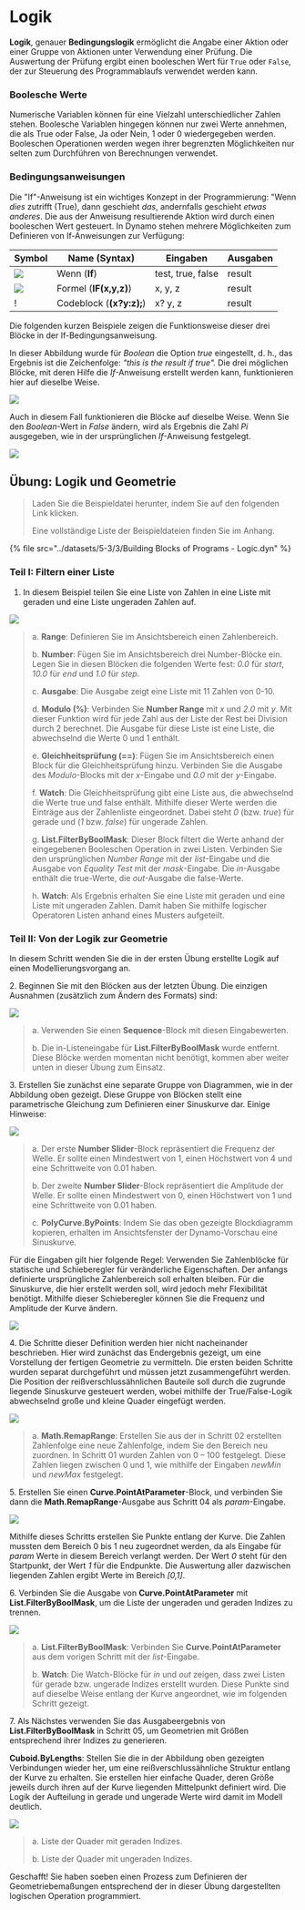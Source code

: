# Logik

**Logik**, genauer **Bedingungslogik** ermöglicht die Angabe einer Aktion oder einer Gruppe von Aktionen unter Verwendung einer Prüfung. Die Auswertung der Prüfung ergibt einen booleschen Wert für `True` oder `False`, der zur Steuerung des Programmablaufs verwendet werden kann.

### Boolesche Werte

Numerische Variablen können für eine Vielzahl unterschiedlicher Zahlen stehen. Boolesche Variablen hingegen können nur zwei Werte annehmen, die als True oder False, Ja oder Nein, 1 oder 0 wiedergegeben werden. Booleschen Operationen werden wegen ihrer begrenzten Möglichkeiten nur selten zum Durchführen von Berechnungen verwendet.

### Bedingungsanweisungen

Die "If"-Anweisung ist ein wichtiges Konzept in der Programmierung: "Wenn _dies_ zutrifft (True), dann geschieht _das_, andernfalls geschieht _etwas anderes_. Die aus der Anweisung resultierende Aktion wird durch einen booleschen Wert gesteuert. In Dynamo stehen mehrere Möglichkeiten zum Definieren von If-Anweisungen zur Verfügung:

| Symbol                                         | Name (Syntax)             | Eingaben            | Ausgaben |
| -------------------------------------------- | ------------------------- | ----------------- | ------- |
| ![](../images/5-1/If.jpg)                    | Wenn (**If**)               | test, true, false | result  |
| ![](../images/5-1/Formula.jpg)               | Formel (**IF(x,y,z)**)   | x, y, z           | result  |
| \![](<../images/5-1/CodeBlock(1)(1) (1).jpg>) | Codeblock (**(x?y:z);**) | x? y, z           | result  |

Die folgenden kurzen Beispiele zeigen die Funktionsweise dieser drei Blöcke in der If-Bedingungsanweisung.

In dieser Abbildung wurde für _Boolean_ die Option _true_ eingestellt, d. h., das Ergebnis ist die Zeichenfolge: _"this is the result if true"._ Die drei möglichen Blöcke, mit deren Hilfe die _If_-Anweisung erstellt werden kann, funktionieren hier auf dieselbe Weise.

![](../images/5-3/3/logic-conditionalstatements01false.jpg)

Auch in diesem Fall funktionieren die Blöcke auf dieselbe Weise. Wenn Sie den _Boolean_-Wert in _False_ ändern, wird als Ergebnis die Zahl _Pi_ ausgegeben, wie in der ursprünglichen _If_-Anweisung festgelegt.

![](../images/5-3/3/logic-conditionalstatements02true.jpg)

## Übung: Logik und Geometrie

> Laden Sie die Beispieldatei herunter, indem Sie auf den folgenden Link klicken.
>
> Eine vollständige Liste der Beispieldateien finden Sie im Anhang.

{% file src="../datasets/5-3/3/Building Blocks of Programs - Logic.dyn" %}

### Teil I: Filtern einer Liste

1. In diesem Beispiel teilen Sie eine Liste von Zahlen in eine Liste mit geraden und eine Liste ungeraden Zahlen auf.

![](../images/5-3/3/logic-exercisepartI-01.jpg)

> a. **Range**: Definieren Sie im Ansichtsbereich einen Zahlenbereich.
>
> b. **Number**: Fügen Sie im Ansichtsbereich drei Number-Blöcke ein. Legen Sie in diesen Blöcken die folgenden Werte fest: _0.0_ für _start_, _10.0_ für _end_ und _1.0_ für _step_.
>
> c. **Ausgabe**: Die Ausgabe zeigt eine Liste mit 11 Zahlen von 0-10.
>
> d. **Modulo (%)**: Verbinden Sie **Number Range** mit _x_ und _2.0_ mit _y_. Mit dieser Funktion wird für jede Zahl aus der Liste der Rest bei Division durch 2 berechnet. Die Ausgabe für diese Liste ist eine Liste, die abwechselnd die Werte 0 und 1 enthält.
>
> e. **Gleichheitsprüfung (==)**: Fügen Sie im Ansichtsbereich einen Block für die Gleichheitsprüfung hinzu. Verbinden Sie die Ausgabe des _Modulo_-Blocks mit der _x_-Eingabe und _0.0_ mit der _y_-Eingabe.
>
> f. **Watch**: Die Gleichheitsprüfung gibt eine Liste aus, die abwechselnd die Werte true und false enthält. Mithilfe dieser Werte werden die Einträge aus der Zahlenliste eingeordnet. Dabei steht _0_ (bzw. _true_) für gerade und (_1_ bzw. _false_) für ungerade Zahlen.
>
> g. **List.FilterByBoolMask**: Dieser Block filtert die Werte anhand der eingegebenen Booleschen Operation in zwei Listen. Verbinden Sie den ursprünglichen _Number Range_ mit der _list_-Eingabe und die Ausgabe von _Equality Test_ mit der _mask_-Eingabe. Die _in_-Ausgabe enthält die true-Werte, die _out_-Ausgabe die false-Werte.
>
> h. **Watch**: Als Ergebnis erhalten Sie eine Liste mit geraden und eine Liste mit ungeraden Zahlen. Damit haben Sie mithilfe logischer Operatoren Listen anhand eines Musters aufgeteilt.

### Teil II: Von der Logik zur Geometrie

In diesem Schritt wenden Sie die in der ersten Übung erstellte Logik auf einen Modellierungsvorgang an.

2\. Beginnen Sie mit den Blöcken aus der letzten Übung. Die einzigen Ausnahmen (zusätzlich zum Ändern des Formats) sind:

![](../images/5-3/3/logic-exercisepartII-01.jpg)

> a. Verwenden Sie einen **Sequence**-Block mit diesen Eingabewerten.
>
> b. Die in-Listeneingabe für **List.FilterByBoolMask** wurde entfernt. Diese Blöcke werden momentan nicht benötigt, kommen aber weiter unten in dieser Übung zum Einsatz.

3\. Erstellen Sie zunächst eine separate Gruppe von Diagrammen, wie in der Abbildung oben gezeigt. Diese Gruppe von Blöcken stellt eine parametrische Gleichung zum Definieren einer Sinuskurve dar. Einige Hinweise:

![](../images/5-3/3/logic-exercisepartII-02.jpg)

> a. Der erste **Number Slider**-Block repräsentiert die Frequenz der Welle. Er sollte einen Mindestwert von 1, einen Höchstwert von 4 und eine Schrittweite von 0.01 haben.
>
> b. Der zweite **Number Slider**-Block repräsentiert die Amplitude der Welle. Er sollte einen Mindestwert von 0, einen Höchstwert von 1 und eine Schrittweite von 0.01 haben.
>
> c. **PolyCurve.ByPoints**: Indem Sie das oben gezeigte Blockdiagramm kopieren, erhalten im Ansichtsfenster der Dynamo-Vorschau eine Sinuskurve.

Für die Eingaben gilt hier folgende Regel: Verwenden Sie Zahlenblöcke für statische und Schieberegler für veränderliche Eigenschaften. Der anfangs definierte ursprüngliche Zahlenbereich soll erhalten bleiben. Für die Sinuskurve, die hier erstellt werden soll, wird jedoch mehr Flexibilität benötigt. Mithilfe dieser Schieberegler können Sie die Frequenz und Amplitude der Kurve ändern.

![](../images/5-3/3/logic-exercisepartII-03.gif)

4\. Die Schritte dieser Definition werden hier nicht nacheinander beschrieben. Hier wird zunächst das Endergebnis gezeigt, um eine Vorstellung der fertigen Geometrie zu vermitteln. Die ersten beiden Schritte wurden separat durchgeführt und müssen jetzt zusammengeführt werden. Die Position der reißverschlussähnlichen Bauteile soll durch die zugrunde liegende Sinuskurve gesteuert werden, wobei mithilfe der True/False-Logik abwechselnd große und kleine Quader eingefügt werden.

![](../images/5-3/3/logic-exercisepartII-04.jpg)

> a. **Math.RemapRange**: Erstellen Sie aus der in Schritt 02 erstellten Zahlenfolge eine neue Zahlenfolge, indem Sie den Bereich neu zuordnen. In Schritt 01 wurden Zahlen von 0 – 100 festgelegt. Diese Zahlen liegen zwischen 0 und 1, wie mithilfe der Eingaben _newMin_ und _newMax_ festgelegt.

5\. Erstellen Sie einen **Curve.PointAtParameter**-Block, und verbinden Sie dann die **Math.RemapRange**-Ausgabe aus Schritt 04 als _param_-Eingabe.

![](../images/5-3/3/logic-exercisepartII-05.jpg)

Mithilfe dieses Schritts erstellen Sie Punkte entlang der Kurve. Die Zahlen mussten dem Bereich 0 bis 1 neu zugeordnet werden, da als Eingabe für _param_ Werte in diesem Bereich verlangt werden. Der Wert _0_ steht für den Startpunkt, der Wert _1_ für die Endpunkte. Die Auswertung aller dazwischen liegenden Zahlen ergibt Werte im Bereich _[0,1]_.

6\. Verbinden Sie die Ausgabe von **Curve.PointAtParameter** mit **List.FilterByBoolMask**, um die Liste der ungeraden und geraden Indizes zu trennen.

![](../images/5-3/3/logic-exercisepartII-06.jpg)

> a. **List.FilterByBoolMask**: Verbinden Sie **Curve.PointAtParameter** aus dem vorigen Schritt mit der _list_-Eingabe.
>
> b. **Watch**: Die Watch-Blöcke für _in_ und _out_ zeigen, dass zwei Listen für gerade bzw. ungerade Indizes erstellt wurden. Diese Punkte sind auf dieselbe Weise entlang der Kurve angeordnet, wie im folgenden Schritt gezeigt.

7\. Als Nächstes verwenden Sie das Ausgabeergebnis von **List.FilterByBoolMask** in Schritt 05, um Geometrien mit Größen entsprechend ihrer Indizes zu generieren.

**Cuboid.ByLengths**: Stellen Sie die in der Abbildung oben gezeigten Verbindungen wieder her, um eine reißverschlussähnliche Struktur entlang der Kurve zu erhalten. Sie erstellen hier einfache Quader, deren Größe jeweils durch ihren auf der Kurve liegenden Mittelpunkt definiert wird. Die Logik der Aufteilung in gerade und ungerade Werte wird damit im Modell deutlich.

![](../images/5-3/3/logic-exercisepartII-07.jpg)

> a. Liste der Quader mit geraden Indizes.
>
> b. Liste der Quader mit ungeraden Indizes.

Geschafft! Sie haben soeben einen Prozess zum Definieren der Geometriebemaßungen entsprechend der in dieser Übung dargestellten logischen Operation programmiert.

